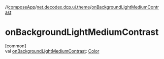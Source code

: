 //[composeApp](../../index.md)/[net.decodex.dcp.ui.theme](index.md)/[onBackgroundLightMediumContrast](on-background-light-medium-contrast.md)

# onBackgroundLightMediumContrast

[common]\
val [onBackgroundLightMediumContrast](on-background-light-medium-contrast.md): [Color](https://developer.android.com/reference/kotlin/androidx/compose/ui/graphics/Color.html)

